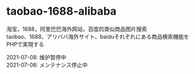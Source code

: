 # taobao-1688-alibaba
淘宝，1688，阿里巴巴海外网站，百度的类似商品图片搜索 </br>
taobao、1688、アリババ海外サイト、baiduそれぞれにある商品検索機能をPHPで実現する


2021-07-08: 维护暂停中 <br/>
2021-07-08: メンテナンス停止中
